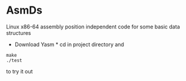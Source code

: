 # AsmDs
Linux x86-64 assembly position independent code for some basic data structures

* Download Yasm  * cd in project directory  and
```
make
./test
```
to try it out
